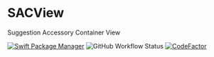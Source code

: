 # SACView

Suggestion Accessory Container View

[![Swift Package Manager](https://img.shields.io/badge/Swift%20Package%20Manager-compatible-brightgreen.svg?style=flat)](https://github.com/apple/swift-package-manager) ![GitHub Workflow Status](https://img.shields.io/github/actions/workflow/status/mash3l777/SACView/swift.yml) [![CodeFactor](https://img.shields.io/codefactor/grade/github/mash3l777/SACView/main)](https://www.codefactor.io/repository/github/mash3l777/sacview)

